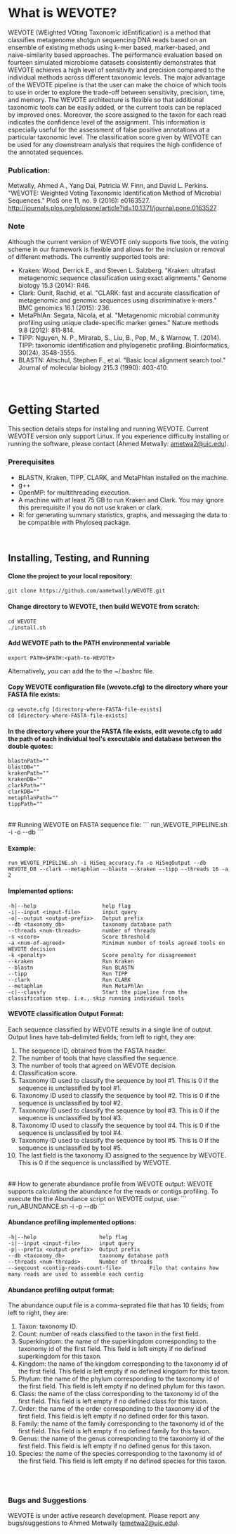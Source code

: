 # What is WEVOTE?
WEVOTE (WEighted VOting Taxonomic idEntification) is a method that classifies metagenome shotgun sequencing DNA reads based on an ensemble of existing methods using k-mer based, marker-based, and naive-similarity based approaches. The performance evaluation based on fourteen simulated microbiome datasets consistently demonstrates that WEVOTE achieves a high level of sensitivity and precision compared to the individual methods across different taxonomic levels. The major advantage of the WEVOTE pipeline is that the user can make the choice of which tools to use in order to explore the trade-off between sensitivity, precision, time, and memory. The WEVOTE architecture is flexible so that additional taxonomic tools can be easily added, or the current tools can be replaced by improved ones. Moreover, the score assigned to the taxon for each read indicates the confidence level of the assignment. This information is especially useful for the assessment of false positive annotations at a particular taxonomic level. The classification score given by WEVOTE can be used for any downstream analysis that requires the high confidence of the annotated sequences. 

### Publication:
Metwally, Ahmed A., Yang Dai, Patricia W. Finn, and David L. Perkins. "WEVOTE: Weighted Voting Taxonomic Identification Method of Microbial Sequences." PloS one 11, no. 9 (2016): e0163527.
http://journals.plos.org/plosone/article?id=10.1371/journal.pone.0163527

###  Note
Although the current version of WEVOTE only supports five tools, the voting scheme in our framework is flexible and allows for the inclusion or removal of different methods. The currently supported tools are:
* Kraken: Wood, Derrick E., and Steven L. Salzberg. "Kraken: ultrafast metagenomic sequence classification using exact alignments." Genome biology 15.3 (2014): R46.
* Clark: Ounit, Rachid, et al. "CLARK: fast and accurate classification of metagenomic and genomic sequences using discriminative k-mers." BMC genomics 16.1 (2015): 236.
* MetaPhlAn: Segata, Nicola, et al. "Metagenomic microbial community profiling using unique clade-specific marker genes." Nature methods 9.8 (2012): 811-814.
* TIPP: Nguyen, N. P., Mirarab, S., Liu, B., Pop, M., & Warnow, T. (2014). TIPP: taxonomic identification and phylogenetic profiling. Bioinformatics, 30(24), 3548-3555.
* BLASTN: Altschul, Stephen F., et al. "Basic local alignment search tool." Journal of molecular biology 215.3 (1990): 403-410.

</br>


# Getting Started
This section details steps for installing and running WEVOTE. Current WEVOTE version only support Linux. If you experience difficulty installing or running the software, please contact (Ahmed Metwally: ametwa2@uic.edu).

### Prerequisites

* BLASTN, Kraken, TIPP, CLARK, and MetaPhlan installed on the machine. 
* g++ 
* OpenMP: for multithreading execution. 
* A machine with at least 75 GB to run Kraken and Clark. You may ignore this prerequisite if you do not use kraken or clark. 
* R: for generating summary statistics, graphs, and messaging the data to be compatible with Phyloseq package. 

</br>

## Installing, Testing, and Running

#### Clone the project to your local repository:
```
git clone https://github.com/aametwally/WEVOTE.git
```


#### Change directory to WEVOTE, then build WEVOTE from scratch:
```
cd WEVOTE
./install.sh
```

#### Add WEVOTE path to the PATH environmental variable
```
export PATH=$PATH:<path-to-WEVOTE>
```
Alternatively, you can add the to the ~/.bashrc file. 


#### Copy WEVOTE configuration file (wevote.cfg) to the directory where your FASTA file exists:
```
cp wevote.cfg [directory-where-FASTA-file-exists]
cd [directory-where-FASTA-file-exists]
```


#### In the directory where your the FASTA file exists, edit wevote.cfg to add the path of each individual tool's executable and database between the double quotes:
```
blastnPath=""
blastDB=""
krakenPath=""
krakenDB=""
clarkPath=""
clarkDB=""
metaphlanPath=""
tippPath=""
```
</br>
## Running WEVOTE on FASTA sequence file:
```
run_WEVOTE_PIPELINE.sh -i <input-query> -o <output-prefix> --db <path-to-taxonomy-DB> <options> 
```


#### Example:
```
run_WEVOTE_PIPELINE.sh -i HiSeq_accuracy.fa -o HiSeqOutput --db WEVOTE_DB --clark --metaphlan --blastn --kraken --tipp --threads 16 -a 2
```

#### Implemented options:
```
-h|--help                     help flag
-i|--input <input-file>       input query
-o|--output <output-prefix>   Output prefix
--db <taxonomy_db>            taxonomy database path
--threads <num-threads>       number of threads 
-s <score>                    Score threshold
-a <num-of-agreed>            Minimum number of tools agreed tools on WEVOTE decision	
-k <penalty>                  Score penalty for disagreement
--kraken                      Run Kraken
--blastn                      Run BLASTN
--tipp                        Run TIPP
--clark                       Run CLARK
--metaphlan                   Run MetaPhlAn
-c|--classfy                  Start the pipeline from the classification step. i.e., skip running individual tools
```

#### WEVOTE classification Output Format:
Each sequence classified by WEVOTE results in a single line of output. Output lines have tab-delimited fields; from left to right, they are:


1. The sequence ID, obtained from the FASTA header.  
2. The number of tools that have classified the sequence.  
3. The number of tools that agreed on WEVOTE decision.  
4. Classification score.  
5. Taxonomy ID used to classify the sequence by tool #1. This is 0 if the sequence is unclassified by tool #1. 
6. Taxonomy ID used to classify the sequence by tool #2. This is 0 if the sequence is unclassified by tool #2. 
7. Taxonomy ID used to classify the sequence by tool #3. This is 0 if the sequence is unclassified by tool #3. 
8. Taxonomy ID used to classify the sequence by tool #4. This is 0 if the sequence is unclassified by tool #4. 
9. Taxonomy ID used to classify the sequence by tool #5. This is 0 if the sequence is unclassified by tool #5. 
10. The last field is the taxonomy ID assigned to the sequence by WEVOTE. This is 0 if the sequence is unclassified by WEVOTE. 


</br>
## How to generate abundance profile from WEVOTE output:
WEVOTE supports calculating the abundance for the reads or contigs profiling. To execute the the Abundance script on WEVOTE output, use:
```
run_ABUNDANCE.sh -i <input-file> -p <output-prefix> --db <path-to-taxonomy-DB> <options>
```

#### Abundance profiling implemented options: 
```
-h|--help                  	 help flag
-i|--input <input-file>    	 input query
-p|--prefix <output-prefix>  Output prefix
--db <taxonomy_db>         	 taxonomy database path
--threads <num-threads>    	 Number of threads
--seqcount <contig-reads-count-file>		 File that contains how many reads are used to assemble each contig
```

#### Abundance profiling output format:
The abundance ouput file is a comma-seprated file that has 10 fields; from left to right, they are:


1. Taxon: taxonomy ID. 
2. Count: number of reads classified to the taxon in the first field. 
3. Superkingdom: the name of the superkingdom corresponding to the taxonomy id of the first field. This field is left empty if no defined superkingdom for this taxon. 
4. Kingdom: the name of the kingdom corresponding to the taxonomy id of the first field. This field is left empty if no defined kingdom for this taxon. 
5. Phylum: the name of the phylum corresponding to the taxonomy id of the first field. This field is left empty if no defined phylum for this taxon. 
6. Class: the name of the class corresponding to the taxonomy id of the first field. This field is left empty if no defined class for this taxon. 
7. Order: the name of the order corresponding to the taxonomy id of the first field. This field is left empty if no defined order for this taxon. 
8. Family: the name of the family corresponding to the taxonomy id of the first field. This field is left empty if no defined family for this taxon. 
9. Genus: the name of the genus corresponding to the taxonomy id of the first field. This field is left empty if no defined genus for this taxon. 
10. Species: the name of the species corresponding to the taxonomy id of the first field. This field is left empty if no defined species for this taxon. 

</br></br>

### Bugs and Suggestions
WEVOTE is under active research development. Please report any bugs/suggestions to Ahmed Metwally (ametwa2@uic.edu).
